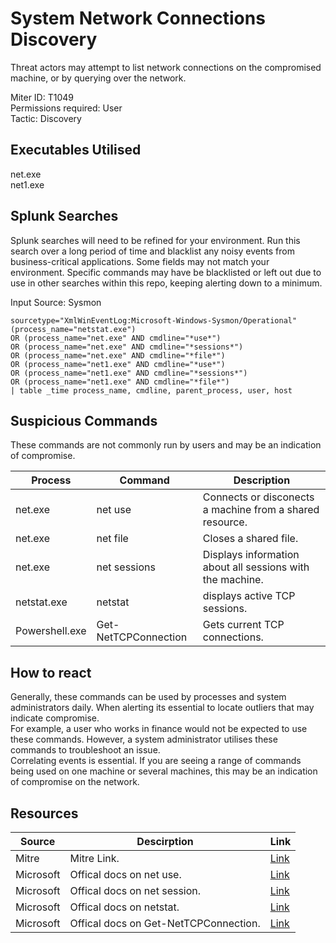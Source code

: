 # System Network Connections Discovery
Threat actors may attempt to list network connections on the compromised machine, or by querying over the network. 

Miter ID: T1049  
Permissions required: User  
Tactic: Discovery  

## Executables Utilised
net.exe  
net1.exe

## Splunk Searches
Splunk searches will need to be refined for your environment. Run this search over a long period of time and blacklist any noisy events from business-critical applications. Some fields may not match your environment. Specific commands may have be blacklisted or left out due to use in other searches within this repo, keeping alerting down to a minimum.

Input Source: Sysmon
```
sourcetype="XmlWinEventLog:Microsoft-Windows-Sysmon/Operational"
(process_name="netstat.exe") 
OR (process_name="net.exe" AND cmdline="*use*")
OR (process_name="net.exe" AND cmdline="*sessions*")
OR (process_name="net.exe" AND cmdline="*file*")
OR (process_name="net1.exe" AND cmdline="*use*")
OR (process_name="net1.exe" AND cmdline="*sessions*")
OR (process_name="net1.exe" AND cmdline="*file*")
| table _time process_name, cmdline, parent_process, user, host
```

## Suspicious Commands
These commands are not commonly run by users and may be an indication of compromise.

| Process  | Command | Description
| ------------- | ------------- | -------- | 
| net.exe| net use|Connects or disconects a machine from a shared resource. |
| net.exe| net file|Closes a shared file. |
| net.exe| net sessions| Displays information about all sessions with the machine. |
|netstat.exe|netstat|displays active TCP sessions.|
| Powershell.exe| Get-NetTCPConnection| Gets current TCP connections.|

## How to react
Generally, these commands can be used by processes and system administrators daily. When alerting its essential to locate outliers that may indicate compromise.  
For example, a user who works in finance would not be expected to use these commands. However, a system administrator utilises these commands to troubleshoot an issue.  
Correlating events is essential. If you are seeing a range of commands being used on one machine or several machines, this may be an indication of compromise on the network.  

## Resources

| Source | Descirption | Link | 
| --- | --- | --- |
|Mitre |Mitre Link. |[Link](https://attack.mitre.org/techniques/T1049/) |
|Microsoft|Offical docs on net use.|[Link](https://docs.microsoft.com/en-us/previous-versions/windows/it-pro/windows-server-2012-r2-and-2012/gg651155(v%3Dws.11)) |
|Microsoft|Offical docs on net session. |[Link](https://docs.microsoft.com/en-us/previous-versions/windows/it-pro/windows-server-2012-r2-and-2012/hh750729(v%3Dws.11))|
|Microsoft |Offical docs on netstat. | [Link](https://docs.microsoft.com/en-us/windows-server/administration/windows-commands/netstat)|
|Microsoft   |Offical docs on Get-NetTCPConnection. |   [Link](https://docs.microsoft.com/en-us/powershell/module/nettcpip/get-nettcpconnection?view=win10-ps) |

